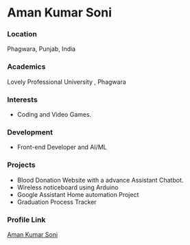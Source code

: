 # Aman Kumar Soni

### Location

Phagwara, Punjab, India

### Academics

Lovely Professional University , Phagwara

### Interests

- Coding and Video Games.

### Development

- Front-end Developer and AI/ML

### Projects

- Blood Donation Website with a advance Assistant Chatbot.
- Wireless noticeboard using Arduino
- Google Assistant Home automation Project
- Graduation Process Tracker

### Profile Link

[Aman Kumar Soni](https://github.com/computerwala)
